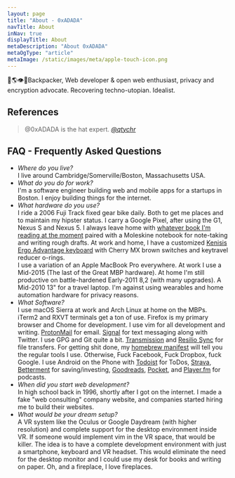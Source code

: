 ```yaml
---
layout: page
title: "About - 0xADADA"
navTitle: About
inNav: true
displayTitle: About
metaDescription: "About 0xADADA"
metaOgType: "article"
metaImage: /static/images/meta/apple-touch-icon.png
---
```


🎒🌎👁🔑Backpacker, Web developer & open web enthusiast, privacy and encryption
advocate. Recovering techno-utopian. Idealist. 


## References

> @0xADADA is the hat expert. 
> <cite>[@qtychr](https://twitter.com/qtychr/status/756121223302635520)</cite>


## FAQ - Frequently Asked Questions

* *Where do you live?*<br>
I live around Cambridge/Somerville/Boston, Massachusetts USA.
* *What do you do for work?*<br>
I'm a software engineer building web and mobile apps for a startups
in Boston. I enjoy building things for the internet.
* *What hardware do you use?*<br>
I ride a 2006 Fuji Track fixed gear bike daily. Both to get me places and to maintain my
hipster status. I carry a Google Pixel, after using the G1, Nexus S and Nexus 5. 
I always leave home with [whatever book
I'm reading at the moment](https://www.goodreads.com/review/list/60524683-0xadada?shelf=currently-reading)
paired with a Moleskine notebook for note-taking and writing rough drafts. At
work and home, I have a customized 
[Kenisis Ergo Advantage keyboard](https://www.kinesis-ergo.com/shop/advantage-for-pc-mac/)
with Cherry MX brown switches and keytravel
reducer o-rings.<br>
I use a variation of an Apple MacBook Pro everywhere. At work I use a Mid-2015
(The last of the Great MBP hardware). At home I'm still productive on battle-hardened
Early-2011 8,2 (with many upgrades). A Mid-2010 13" for a travel laptop. I'm against
using wearables and home automation hardware for privacy reasons.
* *What Software?*<br>
I use macOS Sierra at work and Arch Linux at home on the MBPs. iTerm2 and RXVT
terminals get a ton of use. Firefox is my primary browser and Chome for
development. I use vim for all development and writing.
[ProtonMail](https://protonmail.com/)
for email. [Signal](https://play.google.com/store/apps/details?id=org.thoughtcrime.securesms)
 for text messaging along with Twitter. I use GPG and Git
quite a bit. [Transmission](https://transmissionbt.com/) and
[Resilio Sync](https://www.resilio.com/)
for file transfers. For getting shit done, my
[homebrew manifest](https://github.com/0xadada/dotfiles/blob/master/brew.sh#L27)
will tell you the regular tools I use.
Otherwise, Fuck Facebook, Fuck Dropbox, fuck Google. I use Android on the Phone with
[Todoist](https://www.todoist.com/) for ToDos,
[Strava](https://www.strava.com/),
[Betterment](https://www.betterment.com) for saving/investing,
[Goodreads](https://www.goodreads.com),
[Pocket](https://getpocket.com),
and [Player.fm](https://player.fm)
for podcasts.
* *When did you start web development?*<br>
In high school back in 1996, shortly after I got on the internet. I made a fake
"web consulting" company website, and companies started hiring me to build
their websites.
* *What would be your dream setup?*<br>
A VR system like the Oculus or Google Daydream (with higher resolution) and
complete support for the desktop environment inside VR. If someone would implement
vim in the VR space, that would be killer. The idea is to have a complete
development environment with just a smartphone, keyboard and VR headset. This
would eliminate the need for the desktop monitor and I could use my desk for books
and writing on paper. Oh, and a fireplace, I love fireplaces.

